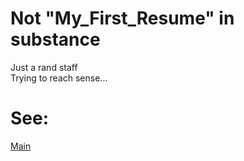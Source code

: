 # Not "My_First_Resume" in substance

Just a rand staff
<br>
Trying to reach sense...

<h1>See:</h1> 
<a href="/index.html">Main</a>
